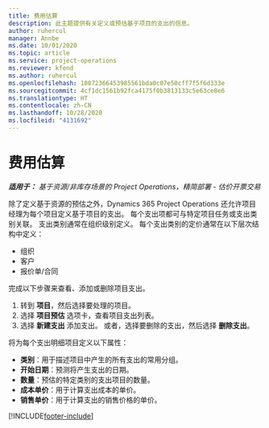 ```yaml
---
title: 费用估算
description: 此主题提供有关定义或预估基于项目的支出的信息。
author: ruhercul
manager: Annbe
ms.date: 10/01/2020
ms.topic: article
ms.service: project-operations
ms.reviewer: kfend
ms.author: ruhercul
ms.openlocfilehash: 10872366453985561bda0c07e50cff7f5f6d333e
ms.sourcegitcommit: 4cf1dc1561b92fca4175f0b3813133c5e63ce8e6
ms.translationtype: HT
ms.contentlocale: zh-CN
ms.lasthandoff: 10/28/2020
ms.locfileid: "4131692"
---
```

# <a name="expense-estimates"></a>费用估算
_**适用于：** 基于资源/非库存场景的 Project Operations，精简部署 - 估价开票交易_

除了定义基于资源的预估之外，Dynamics 365 Project Operations 还允许项目经理为每个项目定义基于项目的支出。 每个支出项都可与特定项目任务或支出类别关联。 支出类别通常在组织级别定义。 每个支出类别的定价通常在以下层次结构中定义：

- 组织
- 客户
- 报价单/合同

完成以下步骤来查看、添加或删除项目支出。

1. 转到 **项目**，然后选择要处理的项目。
2. 选择 **项目预估** 选项卡，查看项目支出列表。
3. 选择 **新建支出** 添加支出。 或者，选择要删除的支出，然后选择 **删除支出**。

将为每个支出明细项目定义以下属性：

- **类别**：用于描述项目中产生的所有支出的常用分组。
- **开始日期**：预测将产生支出的日期。
- **数量**：预估的特定类别的支出项目的数量。
- **成本单价**：用于计算支出成本的单价。
- **销售单价**：用于计算支出的销售价格的单价。



[!INCLUDE[footer-include](../includes/footer-banner.md)]